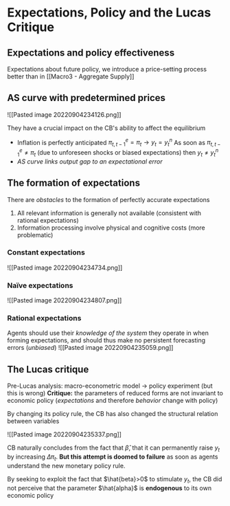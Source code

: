 # Expectations, Policy and the Lucas Critique
## Expectations and policy effectiveness
Expectations about future policy, we introduce a price-setting process better than in [[Macro3 - Aggregate Supply]]

## AS curve with predetermined prices
![[Pasted image 20220904234126.png]]

They have a crucial impact on the CB's ability to affect the equilibrium
 - Inflation is perfectly anticipated $\pi_{t,t-1}^e=\pi_t \rightarrow y_t=y_t^n$ 
	As soon as $\pi_{t,t-1}^e \neq \pi_t$ (due to unforeseen shocks or biased expectations) then $y_t \neq y_t^n$  
 -  *AS curve links output gap to an expectational error*

## The formation of expectations
There are *obstacles* to the formation of perfectly accurate expectations
1. All relevant information is generally not available (consistent with rational expectations)
2. Information processing involve physical and cognitive costs (more problematic)

### Constant expectations
![[Pasted image 20220904234734.png]]

### Naïve expectations
![[Pasted image 20220904234807.png]]

### Rational expectations
Agents should use their *knowledge of the system* they operate in when forming expectations, and should thus make no persistent forecasting errors (*unbiased*)
![[Pasted image 20220904235059.png]]

## The Lucas critique
Pre-Lucas analysis: macro-econometric model $\rightarrow$ policy experiment (but this is wrong)
**Critique:** the parameters of reduced forms are not invariant to economic policy (*expectations* and therefore *behavior* change with policy)

By changing its policy rule, the CB has also changed the structural relation between variables 

![[Pasted image 20220904235337.png]]

CB naturally concludes from the fact that $\hat{\beta}$, that it can permanently raise $y_t$ by increasing $\Delta \pi_t$. **But this attempt is doomed to failure**  as soon as agents understand the new monetary policy rule.

By seeking to exploit the fact that $\hat{beta}>0$ to stimulate $y_t$, the CB did not perceive that the parameter $\hat{alpha}$ is **endogenous** to its own economic policy


